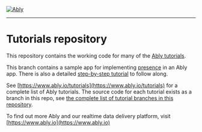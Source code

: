 [![Ably](https://static.ably.dev/logo-h-black.svg?presence-nodejs)](https://www.ably.com)

---

# Tutorials repository

This repository contains the working code for many of the [Ably tutorials](https://www.ably.io/tutorials).

This branch contains a sample app for implementing [presence](https://ably.com/docs/core-features/presence) in an Ably app. There is also a detailed [step-by-step tutorial](https://ably.com/tutorials/presence) to follow along.

See [https://www.ably.io/tutorials](https://www.ably.io/tutorials) for a complete list of Ably tutorials. The source code for each tutorial exists as a branch in this repo, see [the complete list of tutorial branches in this repository](https://github.com/ably/tutorials/branches/all).

To find out more Ably and our realtime data delivery platform, visit [https://www.ably.io](https://www.ably.io)
